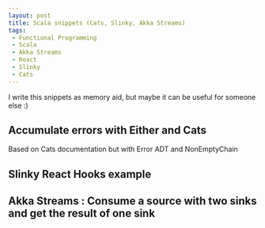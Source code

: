 ```yaml
---
layout: post
title: Scala snippets (Cats, Slinky, Akka Streams)
tags:
 - Functional Programming
 - Scala
 - Akka Streams
 - React
 - Slinky
 - Cats
---
```


I write this snippets as memory aid, but maybe it can be useful for someone else :)

## Accumulate errors with Either and Cats 

Based on Cats documentation but with Error ADT and NonEmptyChain

<script src="https://gist.github.com/loicdescotte/52aac795c74dfca1cd622d6736abe906.js"></script>

##  Slinky React Hooks example 

<script src="https://gist.github.com/loicdescotte/09fb8bdd0807434e5e3b577d52d61ac6.js"></script>

## Akka Streams : Consume a source with two sinks and get the result of one sink 

<script src="https://gist.github.com/loicdescotte/e1d236001fadc7a2d1fae88098a2c5b5.js"></script>

